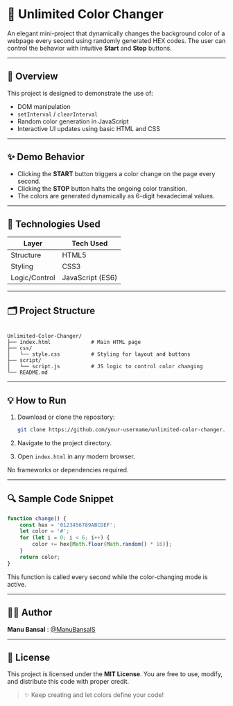 # 🌈 Unlimited Color Changer

An elegant mini-project that dynamically changes the background color of a webpage every second using randomly generated HEX codes. The user can control the behavior with intuitive **Start** and **Stop** buttons.

---

## 🧩 Overview

This project is designed to demonstrate the use of:
- DOM manipulation
- `setInterval` / `clearInterval`
- Random color generation in JavaScript
- Interactive UI updates using basic HTML and CSS

---

## ✨ Demo Behavior

- Clicking the **START** button triggers a color change on the page every second.
- Clicking the **STOP** button halts the ongoing color transition.
- The colors are generated dynamically as 6-digit hexadecimal values.

---

## 🔧 Technologies Used

| Layer        | Tech Used         |
|--------------|-------------------|
| Structure    | HTML5             |
| Styling      | CSS3              |
| Logic/Control| JavaScript (ES6)  |

---

## 🗂️ Project Structure

```

Unlimited-Color-Changer/
├── index.html             # Main HTML page
├── css/
│   └── style.css          # Styling for layout and buttons
├── script/
│   └── script.js          # JS logic to control color changing
└── README.md

````

---

## 💡 How to Run

1. Download or clone the repository:
   ```bash
   git clone https://github.com/your-username/unlimited-color-changer.git
    ````

2. Navigate to the project directory.
3. Open `index.html` in any modern browser.

No frameworks or dependencies required.

---

## 🔍 Sample Code Snippet

```js
function change() {
    const hex = '0123456789ABCDEF';
    let color = '#';
    for (let i = 0; i < 6; i++) {
        color += hex[Math.floor(Math.random() * 16)];
    }
    return color;
}
```

This function is called every second while the color-changing mode is active.

---

## 🙋‍♂️ Author

**Manu Bansal** : [@ManuBansalS](https://github.com/ManuBansalS)

---

## 📜 License

This project is licensed under the **MIT License**.
You are free to use, modify, and distribute this code with proper credit.

> ✨ Keep creating and let colors define your code!
